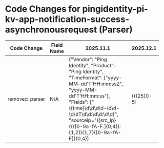 # Code Changes for pingidentity-pi-kv-app-notification-success-asynchronousrequest (Parser)

| Code Change | Field Name | 2025.11.1 | 2025.12.1 |
|-------------|------------|-----------|------------|
| removed_parser | N/A | {"Vendor": "Ping Identity", "Product": "Ping Identity", "TimeFormat": ["yyyy-MM-dd'T'HH:mm:ssZ", "yyyy-MM-dd'T'HH:mm:ss"], "Fields": ["({time}\d\d\d\d-\d\d-\d\dT\d\d:\d\d:\d\d)", "sourceip=\"({src_ip}((([0-9a-fA-F.]{0,4}):{1,2}){1,7}([0-9a-fA-F]){0,4})|(((25[0-5]|(2[0-4]|1\d|[0-9]|)\d)\.?\b){4}))(:({src_port}\d+))?\"", "Request\sto\s\[({dest_ip}((([0-9a-fA-F.]{0,4}):{1,2}){1,7}([0-9a-fA-F]){0,4})|(((25[0-5]|(2[0-4]|1\d|[0-9]|)\d)\.?\b){4}))(:({dest_port}\d+))?\]", "({event_name}Invoking[^:]+):\s?({additional_info}[^\]]+\])"], "Name": "pingidentity-pi-kv-app-notification-success-asynchronousrequest", "ParserVersion": "v1.0.0", "Conditions": ["Invoking asynchronous request handler", "pingidentity"]} | N/A |